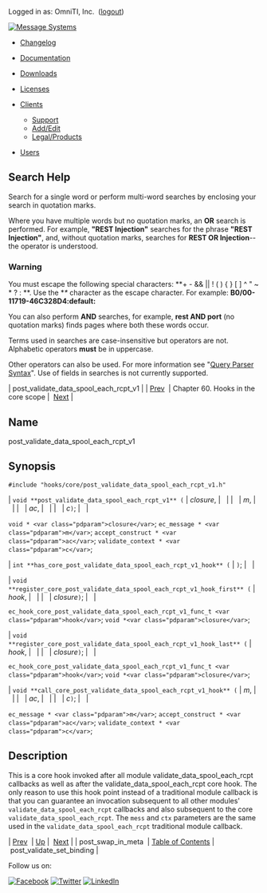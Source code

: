 Logged in as: OmniTI, Inc.  ([logout](https://support.messagesystems.com/logout.php))

[![Message Systems](https://support.messagesystems.com/images/ms-white205.png)](https://support.messagesystems.com/start.php) 

*   [Changelog](https://support.messagesystems.com/start.php?show=changelog)
*   [Documentation](https://support.messagesystems.com/docs/)
*   [Downloads](https://support.messagesystems.com/start.php)

*   [Licenses](https://support.messagesystems.com/license_summary.php)
*   <a href="">Clients</a>
    *   [Support](https://support.messagesystems.com/cs.php)
    *   [Add/Edit](https://support.messagesystems.com/edit_client.php)
    *   [Legal/Products](https://support.messagesystems.com/edit_products.php)
*   [Users](https://support.messagesystems.com/edit_customer.php)

## Search Help

Search for a single word or perform multi-word searches by enclosing your search in quotation marks.

Where you have multiple words but no quotation marks, an **OR** search is performed. For example, **"REST Injection"** searches for the phrase **"REST Injection"**, and, without quotation marks, searches for **REST OR Injection**--the operator is understood.

### Warning

You must escape the following special characters: **+ - && || ! ( ) { } [ ] ^ " ~ * ? : \**. Use the **\** character as the escape character. For example: **B0/00-11719-46C328D4\:default\:**

You can also perform **AND** searches, for example, **rest AND port** (no quotation marks) finds pages where both these words occur.

Terms used in searches are case-insensitive but operators are not. Alphabetic operators **must** be in uppercase.

Other operators can also be used. For more information see "[Query Parser Syntax](https://lucene.apache.org/core/old_versioned_docs/versions/3_0_0/queryparsersyntax.html)". Use of fields in searches is not currently supported.

| post_validate_data_spool_each_rcpt_v1 |
| [Prev](hooks.core.post_swap_in_meta.php)  | Chapter 60. Hooks in the core scope |  [Next](hooks.core.post_validate_set_binding.php) |

<a name="hooks.core.post_validate_data_spool_each_rcpt_v1"></a>
## Name

post_validate_data_spool_each_rcpt_v1

## Synopsis

`#include "hooks/core/post_validate_data_spool_each_rcpt_v1.h"`

| `void **post_validate_data_spool_each_rcpt_v1** (` | <var class="pdparam">closure</var>, |   |
|   | <var class="pdparam">m</var>, |   |
|   | <var class="pdparam">ac</var>, |   |
|   | <var class="pdparam">c</var>`)`; |   |

`void * <var class="pdparam">closure</var>`;
`ec_message * <var class="pdparam">m</var>`;
`accept_construct * <var class="pdparam">ac</var>`;
`validate_context * <var class="pdparam">c</var>`;

| `int **has_core_post_validate_data_spool_each_rcpt_v1_hook** (` | `)`; |   |

| `void **register_core_post_validate_data_spool_each_rcpt_v1_hook_first** (` | <var class="pdparam">hook</var>, |   |
|   | <var class="pdparam">closure</var>`)`; |   |

`ec_hook_core_post_validate_data_spool_each_rcpt_v1_func_t <var class="pdparam">hook</var>`;
`void *<var class="pdparam">closure</var>`;

| `void **register_core_post_validate_data_spool_each_rcpt_v1_hook_last** (` | <var class="pdparam">hook</var>, |   |
|   | <var class="pdparam">closure</var>`)`; |   |

`ec_hook_core_post_validate_data_spool_each_rcpt_v1_func_t <var class="pdparam">hook</var>`;
`void *<var class="pdparam">closure</var>`;

| `void **call_core_post_validate_data_spool_each_rcpt_v1_hook** (` | <var class="pdparam">m</var>, |   |
|   | <var class="pdparam">ac</var>, |   |
|   | <var class="pdparam">c</var>`)`; |   |

`ec_message * <var class="pdparam">m</var>`;
`accept_construct * <var class="pdparam">ac</var>`;
`validate_context * <var class="pdparam">c</var>`;<a name="idp1561968"></a>
## Description

This is a core hook invoked after all module validate_data_spool_each_rcpt callbacks as well as after the validate_data_spool_each_rcpt core hook. The only reason to use this hook point instead of a traditional module callback is that you can guarantee an invocation subsequent to all other modules' `validate_data_spool_each_rcpt` callbacks and also subsequent to the core `validate_data_spool_each_rcpt`. The `mess` and `ctx` parameters are the same used in the `validate_data_spool_each_rcpt` traditional module callback.

| [Prev](hooks.core.post_swap_in_meta.php)  | [Up](hooks.core.php) |  [Next](hooks.core.post_validate_set_binding.php) |
| post_swap_in_meta  | [Table of Contents](index.php) |  post_validate_set_binding |

Follow us on:

[![Facebook](https://support.messagesystems.com/images/icon-facebook.png)](http://www.facebook.com/messagesystems) [![Twitter](https://support.messagesystems.com/images/icon-twitter.png)](http://twitter.com/#!/MessageSystems) [![LinkedIn](https://support.messagesystems.com/images/icon-linkedin.png)](http://www.linkedin.com/company/message-systems)